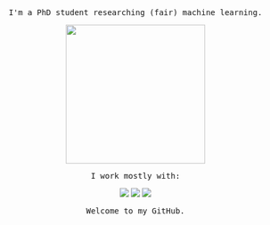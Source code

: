 <p align="center"><samp>
  I'm a PhD student researching (fair) machine learning.
</samp>
</p>

<div align='center'>
  <img height=250 src='https://media.giphy.com/media/IThjAlJnD9WNO/giphy.gif' />
</div>

<p align="center"><samp>  
  I work mostly with:
</samp>
</p>

<p align="center">
  <a> <img src="https://img.icons8.com/color/40/000000/python--v1.png"/> </a>
  <a> <img src="https://img.icons8.com/windows/40/000000/r-project.png"/> </a>
  <a> <img src="https://img.icons8.com/dusk/40/000000/scala.png"/> </a>
<!--   <a> <img src="https://img.icons8.com/fluency/40/000000/anaconda--v2.png"/> </a>
  <a> <img src="https://img.icons8.com/color/48/000000/git.png"/> </a> -->
</p>

<p align="center"><samp>
Welcome to my GitHub. 
</samp>
</p>



<!--

### Hi there 👋

**cc-jalvarez/cc-jalvarez** is a ✨ _special_ ✨ repository because its `README.md` (this file) appears on your GitHub profile.

Here are some ideas to get you started:

- 🔭 I’m currently working on ...
- 🌱 I’m currently learning ...
- 👯 I’m looking to collaborate on ...
- 🤔 I’m looking for help with ...
- 💬 Ask me about ...
- 📫 How to reach me: ...
- 😄 Pronouns: ...
- ⚡ Fun fact: ...
-->
